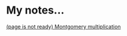 # My notes...
[(page is not ready) Montgomery multiplication](page-is-not-ready/note/montgomery-multiplication.md)

